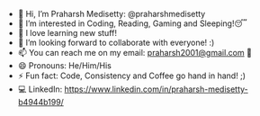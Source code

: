 - 👋 Hi, I’m Praharsh Medisetty: @praharshmedisetty
- 👀 I’m interested in Coding, Reading, Gaming and Sleeping!😴
- 🌱 I love learning new stuff!
- 💞️ I’m looking forward to collaborate with everyone! :)
- 📫 You can reach me on my email: praharsh2001@gmail.com 📧
- 😄 Pronouns: He/Him/His
- ⚡ Fun fact: Code, Consistency and Coffee go hand in hand! ;)
- 💻 LinkedIn: https://www.linkedin.com/in/praharsh-medisetty-b4944b199/

<!---
praharshmedisetty/praharshmedisetty is a ✨ special ✨ repository because its `README.md` (this file) appears on your GitHub profile.
You can click the Preview link to take a look at your changes.
--->
